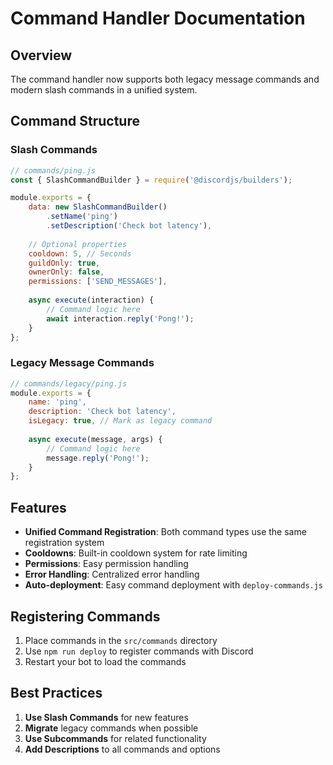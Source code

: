 # Command Handler Documentation

## Overview

The command handler now supports both legacy message commands and modern slash commands in a unified system.

## Command Structure

### Slash Commands
```javascript
// commands/ping.js
const { SlashCommandBuilder } = require('@discordjs/builders');

module.exports = {
    data: new SlashCommandBuilder()
        .setName('ping')
        .setDescription('Check bot latency'),
    
    // Optional properties
    cooldown: 5, // Seconds
    guildOnly: true,
    ownerOnly: false,
    permissions: ['SEND_MESSAGES'],
    
    async execute(interaction) {
        // Command logic here
        await interaction.reply('Pong!');
    }
};
```

### Legacy Message Commands
```javascript
// commands/legacy/ping.js
module.exports = {
    name: 'ping',
    description: 'Check bot latency',
    isLegacy: true, // Mark as legacy command
    
    async execute(message, args) {
        // Command logic here
        message.reply('Pong!');
    }
};
```

## Features

- **Unified Command Registration**: Both command types use the same registration system
- **Cooldowns**: Built-in cooldown system for rate limiting
- **Permissions**: Easy permission handling
- **Error Handling**: Centralized error handling
- **Auto-deployment**: Easy command deployment with `deploy-commands.js`

## Registering Commands

1. Place commands in the `src/commands` directory
2. Use `npm run deploy` to register commands with Discord
3. Restart your bot to load the commands

## Best Practices

1. **Use Slash Commands** for new features
2. **Migrate** legacy commands when possible
3. **Use Subcommands** for related functionality
4. **Add Descriptions** to all commands and options
